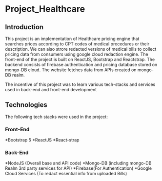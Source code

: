 # Project_Healthcare

## Introduction
This project is an implementation of Healthcare pricing engine that searches prices according to CPT codes of medical procedures or their description. We can also strore redacted versions of medical bills to collect pricing data from consumers using google cloud redaction engine.
The front-end of the project is built on ReactJS, Bootstrap and Reactstrap. The backend consists of firebase authentication and pricing database stored on mongo-DB cloud. The website fetches data from APIs created on mongo-DB realm.

The incentive of this project was to learn various tech-stacks and services used in back-end and front-end development


## Technologies
The following tech stacks were used in the project:

### Front-End
*Bootstrap 5
*ReactJS
*React-strap

### Back-End
*NodeJS (Overall base and API code)
*Mongo-DB (including mongo-DB Realm 3rd party services for API)
*Firebase(For Authentication)
*Google Cloud Services (To redact essential info from uploaded Bills)
